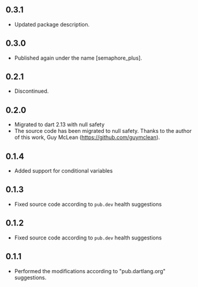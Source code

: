 ## 0.3.1

- Updated package description.

## 0.3.0

- Published again under the name [semaphore_plus].

## 0.2.1

- Discontinued.

## 0.2.0

- Migrated to dart 2.13 with null safety
- The source code has been migrated to null safety. Thanks to the author of this work, Guy McLean (https://github.com/guymclean).

## 0.1.4

- Added support for conditional variables

## 0.1.3

- Fixed source code according to `pub.dev` health suggestions

## 0.1.2

- Fixed source code according to `pub.dev` health suggestions

## 0.1.1

- Performed the modifications according to "pub.dartlang.org" suggestions.
